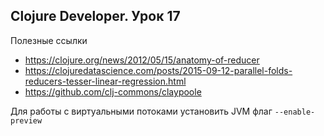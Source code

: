 ## Clojure Developer. Урок 17

Полезные ссылки

- https://clojure.org/news/2012/05/15/anatomy-of-reducer
- https://clojuredatascience.com/posts/2015-09-12-parallel-folds-reducers-tesser-linear-regression.html
- https://github.com/clj-commons/claypoole

Для работы с виртуальными потоками установить JVM флаг `--enable-preview`
